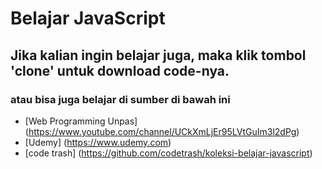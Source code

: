 # Belajar JavaScript

## Jika kalian ingin belajar juga, maka klik tombol 'clone' untuk download code-nya.

### atau bisa juga belajar di sumber di bawah ini

* [Web Programming Unpas] (https://www.youtube.com/channel/UCkXmLjEr95LVtGuIm3l2dPg)
* [Udemy] (https://www.udemy.com)
* [code trash] (https://github.com/codetrash/koleksi-belajar-javascript)